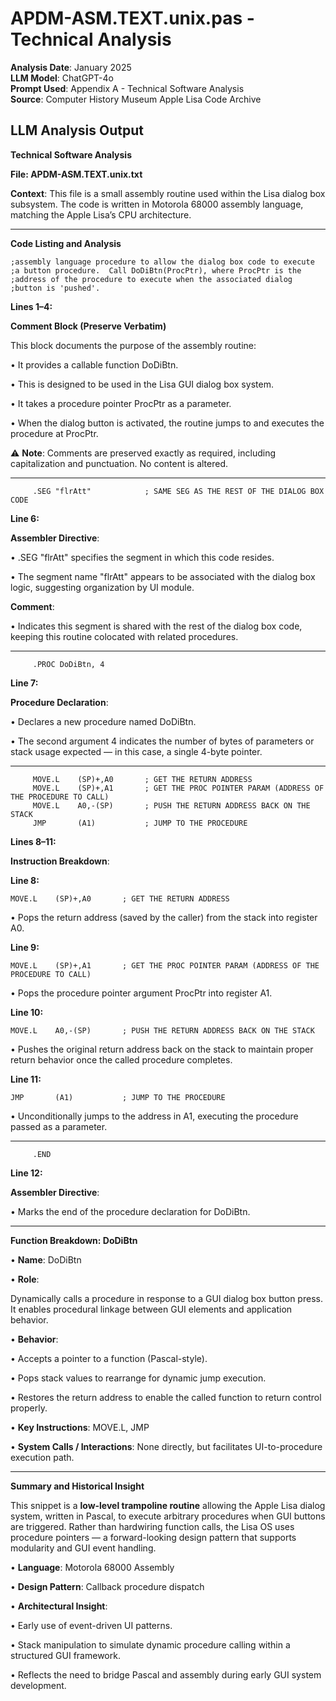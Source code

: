 # APDM-ASM.TEXT.unix.pas - Technical Analysis

**Analysis Date**: January 2025  
**LLM Model**: ChatGPT-4o  
**Prompt Used**: Appendix A - Technical Software Analysis  
**Source**: Computer History Museum Apple Lisa Code Archive

## LLM Analysis Output

**Technical Software Analysis**

**File: APDM-ASM.TEXT.unix.txt**

**Context**: This file is a small assembly routine used within the Lisa dialog box subsystem. The code is written in Motorola 68000 assembly language, matching the Apple Lisa’s CPU architecture.

---

**Code Listing and Analysis**

```
;assembly language procedure to allow the dialog box code to execute
;a button procedure.  Call DoDiBtn(ProcPtr), where ProcPtr is the
;address of the procedure to execute when the associated dialog
;button is 'pushed'.
```

**Lines 1–4:**

**Comment Block (Preserve Verbatim)**

This block documents the purpose of the assembly routine:

•	It provides a callable function DoDiBtn.

•	This is designed to be used in the Lisa GUI dialog box system.

•	It takes a procedure pointer ProcPtr as a parameter.

•	When the dialog button is activated, the routine jumps to and executes the procedure at ProcPtr.

⚠ **Note**: Comments are preserved exactly as required, including capitalization and punctuation. No content is altered.

---

```
     .SEG "flrAtt"            ; SAME SEG AS THE REST OF THE DIALOG BOX CODE
```

**Line 6:**

**Assembler Directive**:

•	.SEG "flrAtt" specifies the segment in which this code resides.

•	The segment name "flrAtt" appears to be associated with the dialog box logic, suggesting organization by UI module.

**Comment**:

•	Indicates this segment is shared with the rest of the dialog box code, keeping this routine colocated with related procedures.

---

```
     .PROC DoDiBtn, 4
```

**Line 7:**

**Procedure Declaration**:

•	Declares a new procedure named DoDiBtn.

•	The second argument 4 indicates the number of bytes of parameters or stack usage expected — in this case, a single 4-byte pointer.

---

```
     MOVE.L    (SP)+,A0       ; GET THE RETURN ADDRESS
     MOVE.L    (SP)+,A1       ; GET THE PROC POINTER PARAM (ADDRESS OF THE PROCEDURE TO CALL)
     MOVE.L    A0,-(SP)       ; PUSH THE RETURN ADDRESS BACK ON THE STACK
     JMP       (A1)           ; JUMP TO THE PROCEDURE
```

**Lines 8–11:**

**Instruction Breakdown**:

**Line 8:**

```
MOVE.L    (SP)+,A0       ; GET THE RETURN ADDRESS
```

•	Pops the return address (saved by the caller) from the stack into register A0.

**Line 9:**

```
MOVE.L    (SP)+,A1       ; GET THE PROC POINTER PARAM (ADDRESS OF THE PROCEDURE TO CALL)
```

•	Pops the procedure pointer argument ProcPtr into register A1.

**Line 10:**

```
MOVE.L    A0,-(SP)       ; PUSH THE RETURN ADDRESS BACK ON THE STACK
```

•	Pushes the original return address back on the stack to maintain proper return behavior once the called procedure completes.

**Line 11:**

```
JMP       (A1)           ; JUMP TO THE PROCEDURE
```

•	Unconditionally jumps to the address in A1, executing the procedure passed as a parameter.

---

```
     .END
```

**Line 12:**

**Assembler Directive**:

•	Marks the end of the procedure declaration for DoDiBtn.

---

**Function Breakdown: DoDiBtn**

•	**Name**: DoDiBtn

•	**Role**:

Dynamically calls a procedure in response to a GUI dialog box button press. It enables procedural linkage between GUI elements and application behavior.

•	**Behavior**:

•	Accepts a pointer to a function (Pascal-style).

•	Pops stack values to rearrange for dynamic jump execution.

•	Restores the return address to enable the called function to return control properly.

•	**Key Instructions**: MOVE.L, JMP

•	**System Calls / Interactions**: None directly, but facilitates UI-to-procedure execution path.

---

**Summary and Historical Insight**

This snippet is a **low-level trampoline routine** allowing the Apple Lisa dialog system, written in Pascal, to execute arbitrary procedures when GUI buttons are triggered. Rather than hardwiring function calls, the Lisa OS uses procedure pointers — a forward-looking design pattern that supports modularity and GUI event handling.

•	**Language**: Motorola 68000 Assembly

•	**Design Pattern**: Callback procedure dispatch

•	**Architectural Insight**:

•	Early use of event-driven UI patterns.

•	Stack manipulation to simulate dynamic procedure calling within a structured GUI framework.

•	Reflects the need to bridge Pascal and assembly during early GUI system development.
